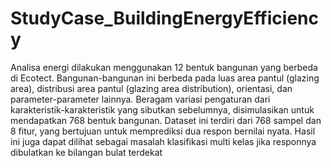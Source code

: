 # StudyCase_BuildingEnergyEfficiency
Analisa energi dilakukan menggunakan 12 bentuk bangunan yang berbeda di Ecotect. Bangunan-bangunan ini berbeda pada luas area pantul (glazing area), distribusi area pantul (glazing area distribution), orientasi, dan parameter-parameter lainnya. Beragam variasi pengaturan dari karakteristik-karakteristik yang sibutkan sebelumnya, disimulasikan untuk mendapatkan 768 bentuk bangunan. Dataset ini terdiri dari 768 sampel dan 8 fitur, yang bertujuan untuk memprediksi dua respon bernilai nyata. Hasil ini juga dapat dilihat sebagai masalah klasifikasi multi kelas jika responnya dibulatkan ke bilangan bulat terdekat
